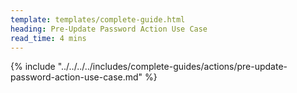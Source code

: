 ```yaml
---
template: templates/complete-guide.html
heading: Pre-Update Password Action Use Case
read_time: 4 mins
---
```


{% include "../../../../includes/complete-guides/actions/pre-update-password-action-use-case.md" %}